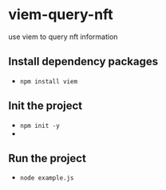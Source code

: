 # viem-query-nft
use viem to query nft information

## Install dependency packages
- ``npm install viem``

## Init the project
- ``npm init -y``
- 
## Run the project
- ``node example.js``
